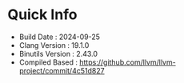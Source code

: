 # Quick Info
* Build Date : 2024-09-25
* Clang Version : 19.1.0
* Binutils Version : 2.43.0
* Compiled Based : https://github.com/llvm/llvm-project/commit/4c51d827
